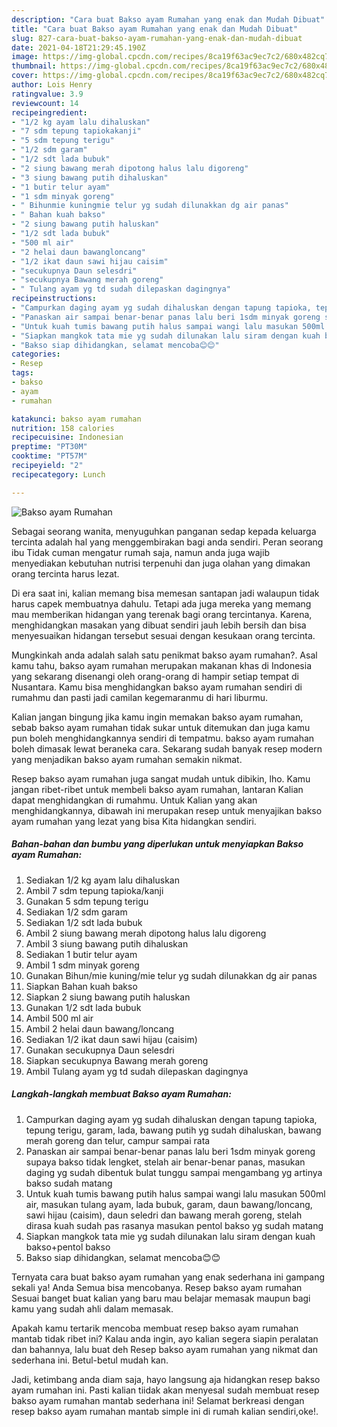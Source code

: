 ```yaml
---
description: "Cara buat Bakso ayam Rumahan yang enak dan Mudah Dibuat"
title: "Cara buat Bakso ayam Rumahan yang enak dan Mudah Dibuat"
slug: 827-cara-buat-bakso-ayam-rumahan-yang-enak-dan-mudah-dibuat
date: 2021-04-18T21:29:45.190Z
image: https://img-global.cpcdn.com/recipes/8ca19f63ac9ec7c2/680x482cq70/bakso-ayam-rumahan-foto-resep-utama.jpg
thumbnail: https://img-global.cpcdn.com/recipes/8ca19f63ac9ec7c2/680x482cq70/bakso-ayam-rumahan-foto-resep-utama.jpg
cover: https://img-global.cpcdn.com/recipes/8ca19f63ac9ec7c2/680x482cq70/bakso-ayam-rumahan-foto-resep-utama.jpg
author: Lois Henry
ratingvalue: 3.9
reviewcount: 14
recipeingredient:
- "1/2 kg ayam lalu dihaluskan"
- "7 sdm tepung tapiokakanji"
- "5 sdm tepung terigu"
- "1/2 sdm garam"
- "1/2 sdt lada bubuk"
- "2 siung bawang merah dipotong halus lalu digoreng"
- "3 siung bawang putih dihaluskan"
- "1 butir telur ayam"
- "1 sdm minyak goreng"
- " Bihunmie kuningmie telur yg sudah dilunakkan dg air panas"
- " Bahan kuah bakso"
- "2 siung bawang putih haluskan"
- "1/2 sdt lada bubuk"
- "500 ml air"
- "2 helai daun bawangloncang"
- "1/2 ikat daun sawi hijau caisim"
- "secukupnya Daun selesdri"
- "secukupnya Bawang merah goreng"
- " Tulang ayam yg td sudah dilepaskan dagingnya"
recipeinstructions:
- "Campurkan daging ayam yg sudah dihaluskan dengan tapung tapioka, tepung terigu, garam, lada, bawang putih yg sudah dihaluskan, bawang merah goreng dan telur, campur sampai rata"
- "Panaskan air sampai benar-benar panas lalu beri 1sdm minyak goreng supaya bakso tidak lengket, stelah air benar-benar panas, masukan daging yg sudah dibentuk bulat tunggu sampai mengambang yg artinya bakso sudah matang"
- "Untuk kuah tumis bawang putih halus sampai wangi lalu masukan 500ml air, masukan tulang ayam, lada bubuk, garam, daun bawang/loncang, sawi hijau (caisim), daun seledri dan bawang merah goreng, stelah dirasa kuah sudah pas rasanya masukan pentol bakso yg sudah matang"
- "Siapkan mangkok tata mie yg sudah dilunakan lalu siram dengan kuah bakso+pentol bakso"
- "Bakso siap dihidangkan, selamat mencoba😊😊"
categories:
- Resep
tags:
- bakso
- ayam
- rumahan

katakunci: bakso ayam rumahan 
nutrition: 158 calories
recipecuisine: Indonesian
preptime: "PT30M"
cooktime: "PT57M"
recipeyield: "2"
recipecategory: Lunch

---
```



![Bakso ayam Rumahan](https://img-global.cpcdn.com/recipes/8ca19f63ac9ec7c2/680x482cq70/bakso-ayam-rumahan-foto-resep-utama.jpg)

Sebagai seorang wanita, menyuguhkan panganan sedap kepada keluarga tercinta adalah hal yang menggembirakan bagi anda sendiri. Peran seorang ibu Tidak cuman mengatur rumah saja, namun anda juga wajib menyediakan kebutuhan nutrisi terpenuhi dan juga olahan yang dimakan orang tercinta harus lezat.

Di era  saat ini, kalian memang bisa memesan santapan jadi walaupun tidak harus capek membuatnya dahulu. Tetapi ada juga mereka yang memang mau memberikan hidangan yang terenak bagi orang tercintanya. Karena, menghidangkan masakan yang dibuat sendiri jauh lebih bersih dan bisa menyesuaikan hidangan tersebut sesuai dengan kesukaan orang tercinta. 



Mungkinkah anda adalah salah satu penikmat bakso ayam rumahan?. Asal kamu tahu, bakso ayam rumahan merupakan makanan khas di Indonesia yang sekarang disenangi oleh orang-orang di hampir setiap tempat di Nusantara. Kamu bisa menghidangkan bakso ayam rumahan sendiri di rumahmu dan pasti jadi camilan kegemaranmu di hari liburmu.

Kalian jangan bingung jika kamu ingin memakan bakso ayam rumahan, sebab bakso ayam rumahan tidak sukar untuk ditemukan dan juga kamu pun boleh menghidangkannya sendiri di tempatmu. bakso ayam rumahan boleh dimasak lewat beraneka cara. Sekarang sudah banyak resep modern yang menjadikan bakso ayam rumahan semakin nikmat.

Resep bakso ayam rumahan juga sangat mudah untuk dibikin, lho. Kamu jangan ribet-ribet untuk membeli bakso ayam rumahan, lantaran Kalian dapat menghidangkan di rumahmu. Untuk Kalian yang akan menghidangkannya, dibawah ini merupakan resep untuk menyajikan bakso ayam rumahan yang lezat yang bisa Kita hidangkan sendiri.

<!--inarticleads1-->

##### Bahan-bahan dan bumbu yang diperlukan untuk menyiapkan Bakso ayam Rumahan:

1. Sediakan 1/2 kg ayam lalu dihaluskan
1. Ambil 7 sdm tepung tapioka/kanji
1. Gunakan 5 sdm tepung terigu
1. Sediakan 1/2 sdm garam
1. Sediakan 1/2 sdt lada bubuk
1. Ambil 2 siung bawang merah dipotong halus lalu digoreng
1. Ambil 3 siung bawang putih dihaluskan
1. Sediakan 1 butir telur ayam
1. Ambil 1 sdm minyak goreng
1. Gunakan  Bihun/mie kuning/mie telur yg sudah dilunakkan dg air panas
1. Siapkan  Bahan kuah bakso
1. Siapkan 2 siung bawang putih haluskan
1. Gunakan 1/2 sdt lada bubuk
1. Ambil 500 ml air
1. Ambil 2 helai daun bawang/loncang
1. Sediakan 1/2 ikat daun sawi hijau (caisim)
1. Gunakan secukupnya Daun selesdri
1. Siapkan secukupnya Bawang merah goreng
1. Ambil  Tulang ayam yg td sudah dilepaskan dagingnya




<!--inarticleads2-->

##### Langkah-langkah membuat Bakso ayam Rumahan:

1. Campurkan daging ayam yg sudah dihaluskan dengan tapung tapioka, tepung terigu, garam, lada, bawang putih yg sudah dihaluskan, bawang merah goreng dan telur, campur sampai rata
1. Panaskan air sampai benar-benar panas lalu beri 1sdm minyak goreng supaya bakso tidak lengket, stelah air benar-benar panas, masukan daging yg sudah dibentuk bulat tunggu sampai mengambang yg artinya bakso sudah matang
1. Untuk kuah tumis bawang putih halus sampai wangi lalu masukan 500ml air, masukan tulang ayam, lada bubuk, garam, daun bawang/loncang, sawi hijau (caisim), daun seledri dan bawang merah goreng, stelah dirasa kuah sudah pas rasanya masukan pentol bakso yg sudah matang
1. Siapkan mangkok tata mie yg sudah dilunakan lalu siram dengan kuah bakso+pentol bakso
1. Bakso siap dihidangkan, selamat mencoba😊😊




Ternyata cara buat bakso ayam rumahan yang enak sederhana ini gampang sekali ya! Anda Semua bisa mencobanya. Resep bakso ayam rumahan Sesuai banget buat kalian yang baru mau belajar memasak maupun bagi kamu yang sudah ahli dalam memasak.

Apakah kamu tertarik mencoba membuat resep bakso ayam rumahan mantab tidak ribet ini? Kalau anda ingin, ayo kalian segera siapin peralatan dan bahannya, lalu buat deh Resep bakso ayam rumahan yang nikmat dan sederhana ini. Betul-betul mudah kan. 

Jadi, ketimbang anda diam saja, hayo langsung aja hidangkan resep bakso ayam rumahan ini. Pasti kalian tiidak akan menyesal sudah membuat resep bakso ayam rumahan mantab sederhana ini! Selamat berkreasi dengan resep bakso ayam rumahan mantab simple ini di rumah kalian sendiri,oke!.

